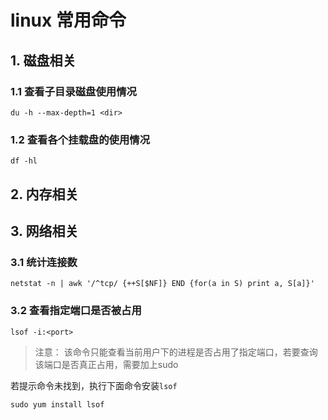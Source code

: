 # linux 常用命令

## 1. 磁盘相关

### 1.1 查看子目录磁盘使用情况

```
du -h --max-depth=1 <dir>
```
### 1.2 查看各个挂载盘的使用情况

```
df -hl
```

## 2. 内存相关

## 3. 网络相关

### 3.1 统计连接数

```
netstat -n | awk '/^tcp/ {++S[$NF]} END {for(a in S) print a, S[a]}'
```

### 3.2 查看指定端口是否被占用

```
lsof -i:<port>
```
> 注意： 该命令只能查看当前用户下的进程是否占用了指定端口，若要查询该端口是否真正占用，需要加上sudo

若提示命令未找到，执行下面命令安装`lsof`

```
sudo yum install lsof
```